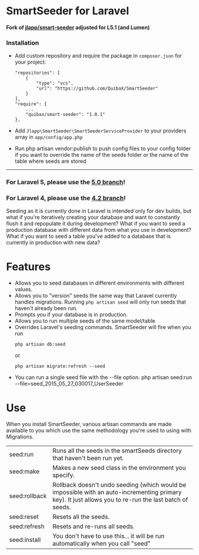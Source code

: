 # SmartSeeder for Laravel

**Fork of [jlapp/smart-seeder](https://github.com/slampenny/SmartSeeder) adjusted for L5.1 (and Lumen)**


### Installation

- Add custom repository and require the package in `composer.json` for your project:
    ```
    "repositories": [
        {
            "type": "vcs",
            "url": "https://github.com/QuibaX/SmartSeeder"
        }
    ],
    "require": {
        ...
        "quibax/smart-seeder": "1.0.1"
    },
    ```

- Add `Jlapp\SmartSeeder\SmartSeederServiceProvider` to your providers array in `app/config/app.php`
- Run php artisan vendor:publish to push config files to your config folder if you want to override the name of the seeds folder or the name of the table where seeds are stored

---

### For Laravel 5, please use the [5.0 branch](https://github.com/jarektkaczyk/SmartSeeder/tree/5.0)!
### For Laravel 4, please use the [4.2 branch](https://github.com/jarektkaczyk/SmartSeeder/tree/4.2)!

Seeding as it is currently done in Laravel is intended only for dev builds, but what if you're iteratively creating your database and want to constantly flush it and repopulate it during development? What if you want to seed a production database with different data from what you use in development? What if you want to seed a table you've added to a database that is currently in production with new data?

Features
========

- Allows you to seed databases in different environments with different values.
- Allows you to "version" seeds the same way that Laravel currently handles migrations. Running ```php artisan seed``` will only run seeds that haven't already been run.
- Prompts you if your database is in production.
- Allows you to run multiple seeds of the same model/table
- Overrides Laravel's seeding commands. SmartSeeder will fire when you run
    ```
    php artisan db:seed
    ```
     or
    ```
    php artisan migrate:refresh --seed
    ```
- You can run a single seed file with the --file option.
    php artisan seed:run --file=seed_2015_05_27_030017_UserSeeder

Use
=====
When you install SmartSeeder, various artisan commands are made available to you which use the same methodology you're used to using with Migrations.

<table>
<tr><td>seed:run</td><td>Runs all the seeds in the smartSeeds directory that haven't been run yet.</td></tr>
<tr><td>seed:make</td><td>Makes a new seed class in the environment you specify.</td></tr>
<tr><td>seed:rollback</td><td>Rollback doesn't undo seeding (which would be impossible with an auto-incrementing primary key). It just allows you to re-run the last batch of seeds.</td></tr>
<tr><td>seed:reset</td><td>Resets all the seeds.</td></tr>
<tr><td>seed:refresh</td><td>Resets and re-runs all seeds.</td></tr>
<tr><td>seed:install</td><td>You don't have to use this... it will be run automatically when you call "seed"</td></tr>
</table>

